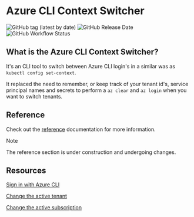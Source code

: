 # Azure CLI Context Switcher

![GitHub tag (latest by date)](https://img.shields.io/github/v/tag/martijnvanschie/azure-cli-context-switcher?label=Latest%20Release&logo=github) ![GitHub Release Date](https://img.shields.io/github/release-date/martijnvanschie/azure-cli-context-switcher?logo=github) ![GitHub Workflow Status](https://img.shields.io/github/workflow/status/martijnvanschie/azure-cli-context-switcher/Continues%20Integration?label=CI%20build&logo=github)

## What is the Azure CLI Context Switcher?

It's an CLI tool to switch between Azure CLI login's in a similar was as `kubectl config set-context`.

It replaced the need to remember, or keep track of your tenant id's, service principal names and secrets to perform a `az clear` and `az login` when you want to switch tenants.

## Reference

Check out the [reference](docs/reference.md) documentation for more information.

> [!NOTE]   
> The reference section is under construction and undergoing changes.

## Resources

[Sign in with Azure CLI](https://docs.microsoft.com/en-us/cli/azure/authenticate-azure-cli)

[Change the active tenant](https://docs.microsoft.com/en-us/cli/azure/manage-azure-subscriptions-azure-cli#change-the-active-tenant)

[Change the active subscription](https://docs.microsoft.com/en-us/cli/azure/manage-azure-subscriptions-azure-cli#change-the-active-subscription)